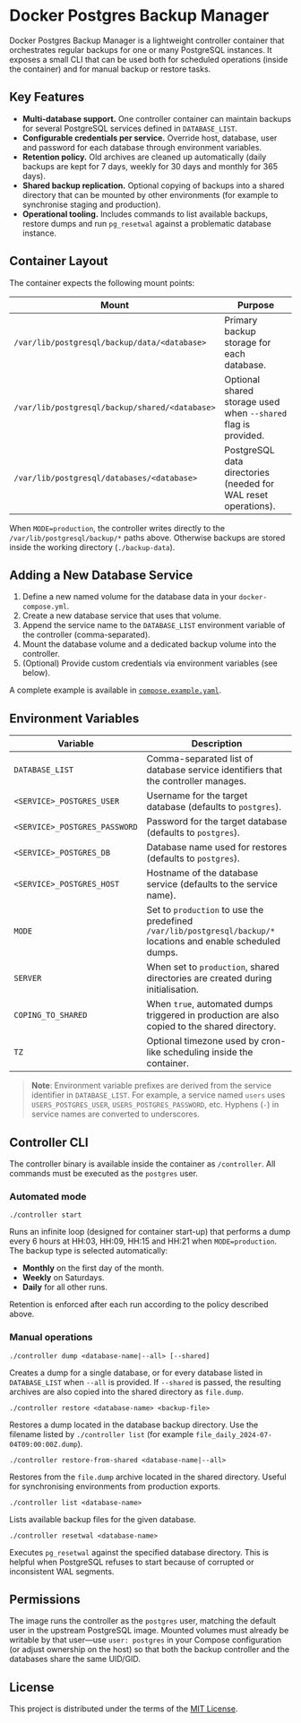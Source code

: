 # Docker Postgres Backup Manager

Docker Postgres Backup Manager is a lightweight controller container that orchestrates
regular backups for one or many PostgreSQL instances. It exposes a small CLI that can
be used both for scheduled operations (inside the container) and for manual backup or
restore tasks.

## Key Features

- **Multi-database support.** One controller container can maintain backups for
  several PostgreSQL services defined in `DATABASE_LIST`.
- **Configurable credentials per service.** Override host, database, user and password
  for each database through environment variables.
- **Retention policy.** Old archives are cleaned up automatically (daily backups are
  kept for 7 days, weekly for 30 days and monthly for 365 days).
- **Shared backup replication.** Optional copying of backups into a shared directory
  that can be mounted by other environments (for example to synchronise staging and
  production).
- **Operational tooling.** Includes commands to list available backups, restore dumps
  and run `pg_resetwal` against a problematic database instance.

## Container Layout

The container expects the following mount points:

| Mount | Purpose |
| --- | --- |
| `/var/lib/postgresql/backup/data/<database>` | Primary backup storage for each database. |
| `/var/lib/postgresql/backup/shared/<database>` | Optional shared storage used when `--shared` flag is provided. |
| `/var/lib/postgresql/databases/<database>` | PostgreSQL data directories (needed for WAL reset operations). |

When `MODE=production`, the controller writes directly to the `/var/lib/postgresql/backup/*`
paths above. Otherwise backups are stored inside the working directory (`./backup-data`).

## Adding a New Database Service

1. Define a new named volume for the database data in your `docker-compose.yml`.
2. Create a new database service that uses that volume.
3. Append the service name to the `DATABASE_LIST` environment variable of the
   controller (comma-separated).
4. Mount the database volume and a dedicated backup volume into the controller.
5. (Optional) Provide custom credentials via environment variables (see below).

A complete example is available in [`compose.example.yaml`](compose.example.yaml).

## Environment Variables

| Variable | Description |
| --- | --- |
| `DATABASE_LIST` | Comma-separated list of database service identifiers that the controller manages. |
| `<SERVICE>_POSTGRES_USER` | Username for the target database (defaults to `postgres`). |
| `<SERVICE>_POSTGRES_PASSWORD` | Password for the target database (defaults to `postgres`). |
| `<SERVICE>_POSTGRES_DB` | Database name used for restores (defaults to `postgres`). |
| `<SERVICE>_POSTGRES_HOST` | Hostname of the database service (defaults to the service name). |
| `MODE` | Set to `production` to use the predefined `/var/lib/postgresql/backup/*` locations and enable scheduled dumps. |
| `SERVER` | When set to `production`, shared directories are created during initialisation. |
| `COPING_TO_SHARED` | When `true`, automated dumps triggered in production are also copied to the shared directory. |
| `TZ` | Optional timezone used by cron-like scheduling inside the container. |

> **Note**: Environment variable prefixes are derived from the service identifier in
> `DATABASE_LIST`. For example, a service named `users` uses `USERS_POSTGRES_USER`,
> `USERS_POSTGRES_PASSWORD`, etc. Hyphens (`-`) in service names are converted to underscores.

## Controller CLI

The controller binary is available inside the container as `/controller`. All commands
must be executed as the `postgres` user.

### Automated mode

```
./controller start
```

Runs an infinite loop (designed for container start-up) that performs a dump every
6 hours at HH:03, HH:09, HH:15 and HH:21 when `MODE=production`. The backup type is
selected automatically:

- **Monthly** on the first day of the month.
- **Weekly** on Saturdays.
- **Daily** for all other runs.

Retention is enforced after each run according to the policy described above.

### Manual operations

```
./controller dump <database-name|--all> [--shared]
```
Creates a dump for a single database, or for every database listed in `DATABASE_LIST`
when `--all` is provided. If `--shared` is passed, the resulting archives are also
copied into the shared directory as `file.dump`.

```
./controller restore <database-name> <backup-file>
```
Restores a dump located in the database backup directory. Use the filename listed by
`./controller list` (for example `file_daily_2024-07-04T09:00:00Z.dump`).

```
./controller restore-from-shared <database-name|--all>
```
Restores from the `file.dump` archive located in the shared directory. Useful for
synchronising environments from production exports.

```
./controller list <database-name>
```
Lists available backup files for the given database.

```
./controller resetwal <database-name>
```
Executes `pg_resetwal` against the specified database directory. This is helpful when
PostgreSQL refuses to start because of corrupted or inconsistent WAL segments.

## Permissions

The image runs the controller as the `postgres` user, matching the default user in
the upstream PostgreSQL image. Mounted volumes must already be writable by that
user—use `user: postgres` in your Compose configuration (or adjust ownership on the
host) so that both the backup controller and the databases share the same UID/GID.

## License

This project is distributed under the terms of the [MIT License](LICENSE.txt).
